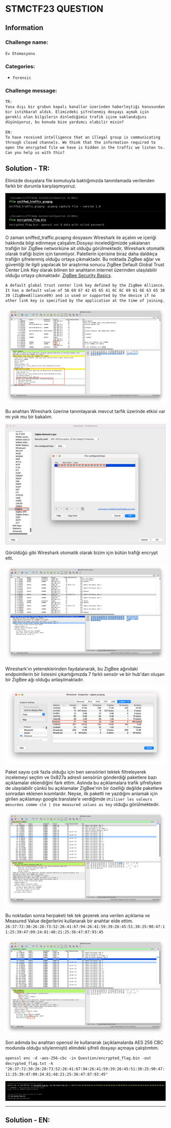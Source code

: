 # STMCTF23 QUESTION

## Information
### Challenge name: 

`Ev Otomasyonu`

### Categories:
 - `Forensic`

### Challenge message:
```
TR:
Yasa dışı bir grubun kapalı kanallar üzerinden haberleştiği konusundan bir istihbarat aldık. Elimizdeki şifrelenmiş dosyayı açmak için gerekli olan bilgilerin dinlediğimiz trafik içine saklandığını düşünüyoruz, bu konuda bize yardımcı olabilir misin?

EN:
To have received intelligence that an illegal group is communicating through closed channels. We think that the information required to open the encrypted file we have is hidden in the traffic we listen to. Can you help us with this?
```

## Solution - TR:

Elimizde dosyalara file komutuyla baktığımızda tanımlamada verilenden farklı bir durumla karşılaşmıyoruz. 

![Image](solution/img01.png)

O zaman sniffed_traffic.pcapng dosyasını Wireshark ile açalım ve içeriği hakkında bilgi edinmeye çalışalım.Dosyayı incelediğimizde yakalanan trafiğin bir ZigBee networküne ait olduğu görülmektedir, Wireshark otomatik olarak trafiği bizim için tanımlıyor. Paletlerin içerisine biraz daha daldıkça trafiğin şifrelenmiş olduğu ortaya çıkmaktadır. Bu noktada ZigBee ağlar ve güvenliği ile ilgili yapılacak bir araştırma sonucu ZigBee Default Global Trust Center Link Key olarak bilinen bir anahtarın internet üzerinden ulaşılabilir olduğu ortaya çıkmaktadır. [ZigBee Security Basics](https://research.kudelskisecurity.com/2017/11/08/zigbee-security-basics-part-2/).
```
A default global trust center link key defined by the ZigBee Alliance. It has a default value of 5A 69 67 42 65 65 41 6C 6C 69 61 6E 63 65 30 39 (ZigBeeAlliance09) and is used or supported by the device if no other link key is specified by the application at the time of joining.
```

![Image](solution/img02.png)

Bu anahtarı Wireshark üzerine tanımlayarak mevcut tarfik üzerinde etkisi var mı yok mu bir bakalım.

![Image](solution/img03.png)

Görüldüğü gibi Wireshark otomatik olarak bizim için bütün trafiği encrypt etti. 

![Image](solution/img03_01.png)

Wireshark'ın yeteneklerinden faydalanarak, bu ZigBee ağındaki endpointlerin bir listesini çıkartığımızda 7 farklı sensör ve bir hub'dan oluşan bir ZigBee ağı olduğu anlaşılmaktadır.

![Image](solution/img04.png)

Paket sayısı çok fazla olduğu için ben sensörleri tektek filtreleyerek incelemeyi seçtim ve 0x827a adresli sensörün gönderdiği paketlere bazı açıklamalar eklendiğini fark ettim. Aslında bu açıklamalara trafik şifreliyken de ulaşılabilir çünkü bu açıklamalar ZigBee'nin bir özelliği değilde paketlere sonradan eklenen kısımlardır. Neyse, ilk paketti ne yazdığını anlamak için girilen açıklamayı google.translate'e verdiğimde `Utiliser les valeurs mesurées comme clé | Use measured values as key` olduğu görülmektedir.

![Image](solution/img05.png)

Bu noktadan sonra herpaketi tek tek gezerek ona verilen açıklama ve Measured Value değerlerini kullanarak bir anahtar elde ettim. `26:37:72:30:26:28:73:52:26:41:67:94:26:41:59:39:26:45:51:30:25:90:47:11:25:39:47:09:24:81:48:21:25:36:47:87:93:45`

![Image](solution/img06.png)

Son adımda bu anahtarı openssl ile kullanarak (açıklamalarda AES 256 CBC modunda olduğu söylenmişti) elimdeki şifreli dosyayı açmaya çalıştımtım.

`openssl enc -d -aes-256-cbc -in Question/encrypted_flag.bin -out decrypted_flag.txt -k "26:37:72:30:26:28:73:52:26:41:67:94:26:41:59:39:26:45:51:30:25:90:47:11:25:39:47:09:24:81:48:21:25:36:47:87:93:45"`

![Image](solution/img07.png)

---

## Solution - EN:
